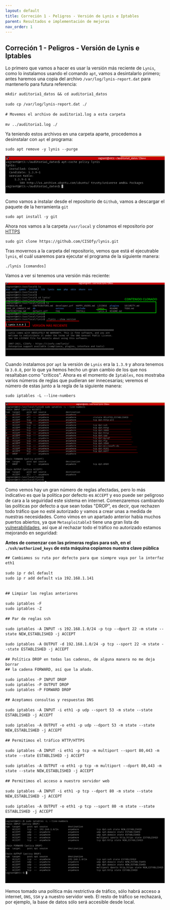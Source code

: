 ```yaml
---
layout: default
title: Correción 1 - Peligros - Versión de Lynis e Iptables
parent: Resultados e implementación de mejoras
nav_order: 1
---
```


## Correción 1 - Peligros - Versión de Lynis e Iptables

Lo primero que vamos a hacer es usar la versión más reciente de `Lynis`, como lo instalamos usando el comando `apt`, vamos a desintalarlo primero; antes haremos una copia del archivo `/var/log/lynis-report.dat` para mantenerlo para futura referencia:

~~~
mkdir auditoria1_datos && cd auditoria1_datos

sudo cp /var/log/lynis-report.dat ./

# Movemos el archivo de auditoria1.log a esta carpeta

mv ../auditoria1.log ./
~~~

Ya teniendo estos archivos en una carpeta aparte, procedemos a desinstalar con `apt` el programa:

~~~
sudo apt remove -y lynis --purge
~~~

<img src="https://raw.githubusercontent.com/crivmar/crivmar-lynis.github.io/main/assets/images/27.png"/>

Como vamos a instalar desde el repositorio de `Github`, vamos a descargar el paquete de la herramienta `git`

~~~
sudo apt install -y git
~~~

Ahora nos vamos a la carpeta `/usr/local` y clonamos el repositorio por [HTTPS](https://github.com/CISOfy/lynis.git)

~~~
sudo git clone https://github.com/CISOfy/lynis.git
~~~

Tras movernos a la carpeta del repositorio, vemos que está el ejecutrable `lynis`, el cuál usaremos para ejecutar el programa de la siguiente manera:

~~~
./lynis [comandos]
~~~

Vamos a ver si tenemos una versión más reciente:

<img src="https://raw.githubusercontent.com/crivmar/crivmar-lynis.github.io/main/assets/images/28.png"/>


Cuando instalamos por `apt` la versión de `Lynis` era la `1.3.9` y ahora tenemos la `3.0.8`, por lo que ya hemos hecho un gran cambio de los que nos resaltaban como "críticos". Ahora es el momento de `Iptables`, nos mostraba varios números de reglas que pudieran ser innecesarias; veremos el número de estas junto a la regla de la siguiente manera:

~~~
sudo iptables -L --line-numbers
~~~

<img src="https://raw.githubusercontent.com/crivmar/crivmar-lynis.github.io/main/assets/images/29.png"/>

Como vemos hay un gran número de reglas afectadas, pero lo más indicativo es que la política por defecto es `ACCEPT` y eso puede ser peligroso de cara a la seguiridad este sistema en internet. Comenzaremos cambiando las políticas por defecto a que sean todas "DROP", es decir, que rechazen todo tráfico que no esté autorizado y vamos a crear unas a medida de nuestras necesidades. Como vimos en un apartado anterior había muchos puertos abiertos, ya que `Metasploitable3` tiene una gran lista de [vulnerabilidades](https://github.com/rapid7/metasploitable3/wiki/Vulnerabilities), así que al rechazar todo el tráfico no autorizado estamos mejorando en seguridad:

**Antes de comenzar con las primeras reglas para ssh, en el `./ssh/authorized_keys` de esta máquina copiamos nuestra clave pública**


~~~
## Cambiamos su ruta por defecto para que siempre vaya por la interfaz eth1

sudo ip r del default
sudo ip r add default via 192.168.1.141


## Limpiar las reglas anteriores

sudo iptables -F
sudo iptables -Z

## Par de reglas ssh

sudo iptables -A INPUT -s 192.168.1.0/24 -p tcp --dport 22 -m state --state NEW,ESTABLISHED -j ACCEPT

sudo iptables -A OUTPUT -d 192.168.1.0/24 -p tcp --sport 22 -m state --state ESTABLISHED -j ACCEPT 

## Política DROP en todas las cadenas, de alguna manera no me deja borrar 
## la cadena FORWARD, así que la añado.

sudo iptables -P INPUT DROP
sudo iptables -P OUTPUT DROP
sudo iptables -P FORWARD DROP

## Aceptamos consultas y respuestas DNS

sudo iptables -A INPUT -i eth1 -p udp --sport 53 -m state --state ESTABLISHED -j ACCEPT

sudo iptables -A OUTPUT -o eth1 -p udp --dport 53 -m state --state NEW,ESTABLISHED -j ACCEPT

## Permitimos el tráfico HTTP/HTTPS

sudo iptables -A INPUT -i eth1 -p tcp -m multiport --sport 80,443 -m state --state ESTABLISHED -j ACCEPT

sudo iptables -A OUTPUT -o eth1 -p tcp -m multiport --dport 80,443 -m state --state NEW,ESTABLISHED -j ACCEPT

## Permitimos el acceso a nuestro servidor web

sudo iptables -A INPUT -i eth1 -p tcp --dport 80 -m state --state NEW,ESTABLISHED -j ACCEPT

sudo iptables -A OUTPUT -o eth1 -p tcp --sport 80 -m state --state ESTABLISHED -j ACCEPT
~~~

<img src="https://raw.githubusercontent.com/crivmar/crivmar-lynis.github.io/main/assets/images/30.png"/>

Hemos tomado una política más restrictiva de tráfico, sólo habrá acceso a internet, `DNS`, `SSH` y a nuestro servidor web. El resto de tráfico se rechazará, por ejemplo, la base de datos sólo será accesible desde local.

